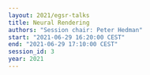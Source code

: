 ```yaml
---
layout: 2021/egsr-talks
title: Neural Rendering
authors: "Session chair: Peter Hedman"
start: "2021-06-29 16:20:00 CEST"
end: "2021-06-29 17:10:00 CEST"
session_id: 3
year: 2021
---
```

